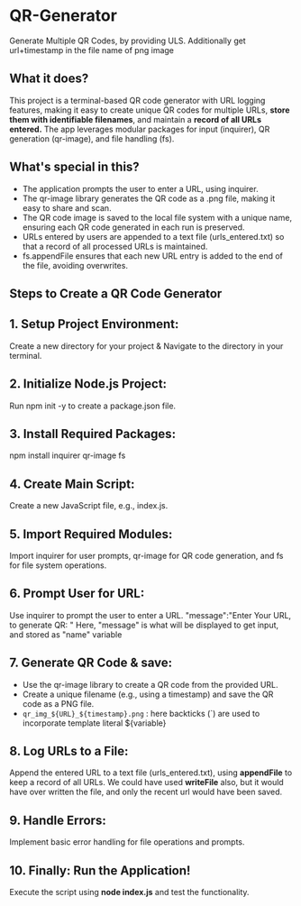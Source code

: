 # QR-Generator
Generate Multiple QR Codes, by providing ULS. Additionally get url+timestamp in the file name of png image

## What it does?
This project is a terminal-based QR code generator with URL logging features, making it easy to create unique QR codes for multiple URLs, **store them with identifiable filenames**, and maintain a **record of all URLs entered.** The app leverages modular packages for input (inquirer), QR generation (qr-image), and file handling (fs).

## What's special in this?
- The application prompts the user to enter a URL, using inquirer.
- The qr-image library generates the QR code as a .png file, making it easy to share and scan.
- The QR code image is saved to the local file system with a unique name, ensuring each QR code generated in each run is preserved.
- URLs entered by users are appended to a text file (urls_entered.txt) so that a record of all processed URLs is maintained.
- fs.appendFile ensures that each new URL entry is added to the end of the file, avoiding overwrites.

## Steps to Create a QR Code Generator
## 1. Setup Project Environment:
Create a new directory for your project & Navigate to the directory in your terminal.
## 2. Initialize Node.js Project:
Run npm init -y to create a package.json file.

## 3. Install Required Packages:
npm install inquirer qr-image fs

## 4. Create Main Script:
Create a new JavaScript file, e.g., index.js.

## 5. Import Required Modules:
Import inquirer for user prompts, qr-image for QR code generation, and fs for file system operations.

## 6. Prompt User for URL:
Use inquirer to prompt the user to enter a URL.
"message":"Enter Your URL, to generate QR: "
Here, "message" is what will be displayed to get input, and stored as "name" variable

## 7. Generate QR Code & save:
- Use the qr-image library to create a QR code from the provided URL.
- Create a unique filename (e.g., using a timestamp) and save the QR code as a PNG file.
- `qr_img_${URL}_${timestamp}.png` : here backticks (`) are used to incorporate template literal ${variable}
  
## 8. Log URLs to a File:
Append the entered URL to a text file (urls_entered.txt), using **appendFile** to keep a record of all URLs.
We could have used **writeFile** also, but it would have over written the file, and only the recent url would have been saved.

## 9. Handle Errors:
Implement basic error handling for file operations and prompts.

## 10. Finally: Run the Application!
Execute the script using **node index.js** and test the functionality.
